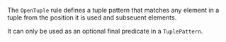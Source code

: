 The `OpenTuple` rule defines a tuple pattern that matches any element in a tuple
from the position it is used and subseuent elements.

It can only be used as an optional final predicate in a `TuplePattern`.

